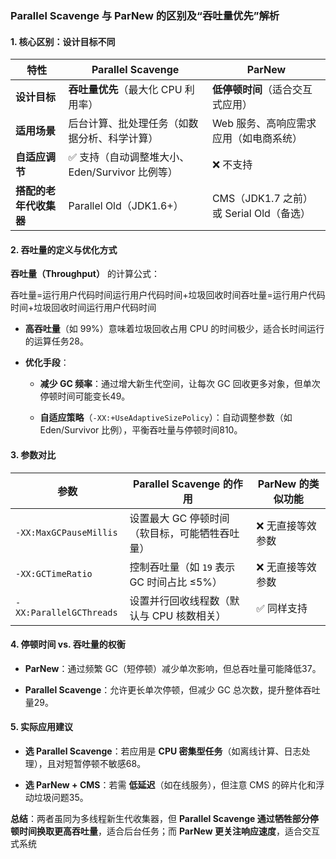 ### **Parallel Scavenge 与 ParNew 的区别及“吞吐量优先”解析**

#### **1. 核心区别：设计目标不同**

|特性|**Parallel Scavenge**|**ParNew**|
|---|---|---|
|**设计目标**|**吞吐量优先**（最大化 CPU 利用率）|**低停顿时间**（适合交互式应用）|
|**适用场景**|后台计算、批处理任务（如数据分析、科学计算）|Web 服务、高响应需求应用（如电商系统）|
|**自适应调节**|✅ 支持（自动调整堆大小、Eden/Survivor 比例等）|❌ 不支持|
|**搭配的老年代收集器**|Parallel Old（JDK1.6+）|CMS（JDK1.7 之前）或 Serial Old（备选）|

#### **2. 吞吐量的定义与优化方式**

**吞吐量（Throughput）** 的计算公式：

吞吐量=运行用户代码时间运行用户代码时间+垃圾回收时间吞吐量=运行用户代码时间+垃圾回收时间运行用户代码时间​

- **高吞吐量**（如 99%）意味着垃圾回收占用 CPU 的时间极少，适合长时间运行的运算任务28。
    
- **优化手段**：
    
    - **减少 GC 频率**：通过增大新生代空间，让每次 GC 回收更多对象，但单次停顿时间可能变长49。
        
    - **自适应策略**（`-XX:+UseAdaptiveSizePolicy`）：自动调整参数（如 Eden/Survivor 比例），平衡吞吐量与停顿时间810。
        

#### **3. 参数对比**

|参数|**Parallel Scavenge** 的作用|**ParNew** 的类似功能|
|---|---|---|
|`-XX:MaxGCPauseMillis`|设置最大 GC 停顿时间（软目标，可能牺牲吞吐量）|❌ 无直接等效参数|
|`-XX:GCTimeRatio`|控制吞吐量（如 `19` 表示 GC 时间占比 ≤5%）|❌ 无直接等效参数|
|`-XX:ParallelGCThreads`|设置并行回收线程数（默认与 CPU 核数相关）|✅ 同样支持|

#### **4. 停顿时间 vs. 吞吐量的权衡**

- **ParNew**：通过频繁 GC（短停顿）减少单次影响，但总吞吐量可能降低37。
    
- **Parallel Scavenge**：允许更长单次停顿，但减少 GC 总次数，提升整体吞吐量29。
    

#### **5. 实际应用建议**

- **选 Parallel Scavenge**：若应用是 **CPU 密集型任务**（如离线计算、日志处理），且对短暂停顿不敏感68。
    
- **选 ParNew + CMS**：若需 **低延迟**（如在线服务），但注意 CMS 的碎片化和浮动垃圾问题35。
    

**总结**：两者虽同为多线程新生代收集器，但 **Parallel Scavenge 通过牺牲部分停顿时间换取更高吞吐量**，适合后台任务；而 **ParNew 更关注响应速度**，适合交互式系统